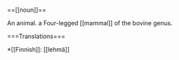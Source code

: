 ==[[noun]]==

An animal. a Four-legged [[mammal]] of the bovine genus.

===Translations===

*[[Finnish]]: [[lehmä]]